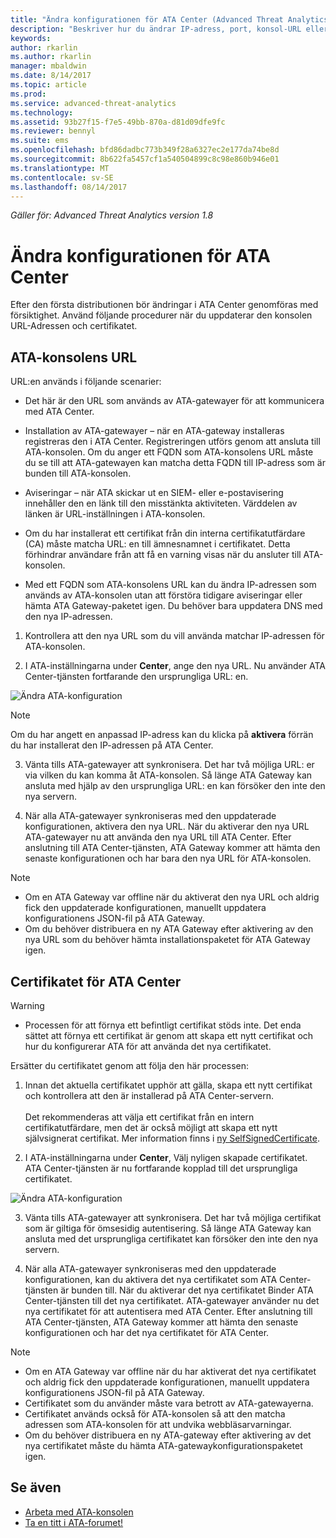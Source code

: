 ```yaml
---
title: "Ändra konfigurationen för ATA Center (Advanced Threat Analytics ) | Microsoft Docs"
description: "Beskriver hur du ändrar IP-adress, port, konsol-URL eller certifikat för ATA Center."
keywords: 
author: rkarlin
ms.author: rkarlin
manager: mbaldwin
ms.date: 8/14/2017
ms.topic: article
ms.prod: 
ms.service: advanced-threat-analytics
ms.technology: 
ms.assetid: 93b27f15-f7e5-49bb-870a-d81d09dfe9fc
ms.reviewer: bennyl
ms.suite: ems
ms.openlocfilehash: bfd86dadbc773b349f28a6327ec2e177da74be8d
ms.sourcegitcommit: 8b622fa5457cf1a540504899c8c98e860b946e01
ms.translationtype: MT
ms.contentlocale: sv-SE
ms.lasthandoff: 08/14/2017
---
```

*Gäller för: Advanced Threat Analytics version 1.8*



# <a name="modifying-the-ata-center-configuration"></a>Ändra konfigurationen för ATA Center


Efter den första distributionen bör ändringar i ATA Center genomföras med försiktighet. Använd följande procedurer när du uppdaterar den konsolen URL-Adressen och certifikatet.

## <a name="the-ata-console-url"></a>ATA-konsolens URL

URL:en används i följande scenarier:

-   Det här är den URL som används av ATA-gatewayer för att kommunicera med ATA Center.

- Installation av ATA-gatewayer – när en ATA-gateway installeras registreras den i ATA Center. Registreringen utförs genom att ansluta till ATA-konsolen. Om du anger ett FQDN som ATA-konsolens URL måste du se till att ATA-gatewayen kan matcha detta FQDN till IP-adress som är bunden till ATA-konsolen.

-   Aviseringar – när ATA skickar ut en SIEM- eller e-postavisering innehåller den en länk till den misstänkta aktiviteten. Värddelen av länken är URL-inställningen i ATA-konsolen.

-   Om du har installerat ett certifikat från din interna certifikatutfärdare (CA) måste matcha URL: en till ämnesnamnet i certifikatet. Detta förhindrar användare från att få en varning visas när du ansluter till ATA-konsolen.

-   Med ett FQDN som ATA-konsolens URL kan du ändra IP-adressen som används av ATA-konsolen utan att förstöra tidigare aviseringar eller hämta ATA Gateway-paketet igen. Du behöver bara uppdatera DNS med den nya IP-adressen.

1. Kontrollera att den nya URL som du vill använda matchar IP-adressen för ATA-konsolen.

2. I ATA-inställningarna under **Center**, ange den nya URL. Nu använder ATA Center-tjänsten fortfarande den ursprungliga URL: en. 

 ![Ändra ATA-konfiguration](media/change-center-config.png)

  > [!NOTE]
  > Om du har angett en anpassad IP-adress kan du klicka på **aktivera** förrän du har installerat den IP-adressen på ATA Center.
    
3. Vänta tills ATA-gatewayer att synkronisera. Det har två möjliga URL: er via vilken du kan komma åt ATA-konsolen. Så länge ATA Gateway kan ansluta med hjälp av den ursprungliga URL: en kan försöker den inte den nya servern.

4. När alla ATA-gatewayer synkroniseras med den uppdaterade konfigurationen, aktivera den nya URL. När du aktiverar den nya URL ATA-gatewayer nu att använda den nya URL till ATA Center. Efter anslutning till ATA Center-tjänsten, ATA Gateway kommer att hämta den senaste konfigurationen och har bara den nya URL för ATA-konsolen. 

> [!NOTE]
> -   Om en ATA Gateway var offline när du aktiverat den nya URL och aldrig fick den uppdaterade konfigurationen, manuellt uppdatera konfigurationens JSON-fil på ATA Gateway.
> -   Om du behöver distribuera en ny ATA Gateway efter aktivering av den nya URL som du behöver hämta installationspaketet för ATA Gateway igen.


## <a name="the-ata-center-certificate"></a>Certifikatet för ATA Center

> [!WARNING]
> - Processen för att förnya ett befintligt certifikat stöds inte. Det enda sättet att förnya ett certifikat är genom att skapa ett nytt certifikat och hur du konfigurerar ATA för att använda det nya certifikatet.


Ersätter du certifikatet genom att följa den här processen:

1. Innan det aktuella certifikatet upphör att gälla, skapa ett nytt certifikat och kontrollera att den är installerad på ATA Center-servern. <br></br>Det rekommenderas att välja ett certifikat från en intern certifikatutfärdare, men det är också möjligt att skapa ett nytt självsignerat certifikat. Mer information finns i [ny SelfSignedCertificate](https://technet.microsoft.com/itpro/powershell/windows/pkiclient/new-selfsignedcertificate).

2. I ATA-inställningarna under **Center**, Välj nyligen skapade certifikatet. ATA Center-tjänsten är nu fortfarande kopplad till det ursprungliga certifikatet. 

 ![Ändra ATA-konfiguration](media/change-center-config.png)

3. Vänta tills ATA-gatewayer att synkronisera. Det har två möjliga certifikat som är giltiga för ömsesidig autentisering. Så länge ATA Gateway kan ansluta med det ursprungliga certifikatet kan försöker den inte den nya servern.

4. När alla ATA-gatewayer synkroniseras med den uppdaterade konfigurationen, kan du aktivera det nya certifikatet som ATA Center-tjänsten är bunden till. När du aktiverar det nya certifikatet Binder ATA Center-tjänsten till det nya certifikatet. ATA-gatewayer använder nu det nya certifikatet för att autentisera med ATA Center. Efter anslutning till ATA Center-tjänsten, ATA Gateway kommer att hämta den senaste konfigurationen och har det nya certifikatet för ATA Center. 

> [!NOTE]
> -   Om en ATA Gateway var offline när du har aktiverat det nya certifikatet och aldrig fick den uppdaterade konfigurationen, manuellt uppdatera konfigurationens JSON-fil på ATA Gateway.
> -   Certifikatet som du använder måste vara betrott av ATA-gatewayerna.
> -   Certifikatet används också för ATA-konsolen så att den matcha adressen som ATA-konsolen för att undvika webbläsarvarningar.
> -   Om du behöver distribuera en ny ATA-gateway efter aktivering av det nya certifikatet måste du hämta ATA-gatewaykonfigurationspaketet igen.



 
## <a name="see-also"></a>Se även
- [Arbeta med ATA-konsolen](working-with-ata-console.md)
- [Ta en titt i ATA-forumet!](https://aka.ms/ata-forum)
